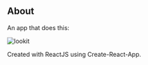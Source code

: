 ## About

An app that does this:

![lookit](https://github.com/adrianlee0118/razr-fe-test/blob/master/assets/captured.gif)

Created with ReactJS using Create-React-App.

